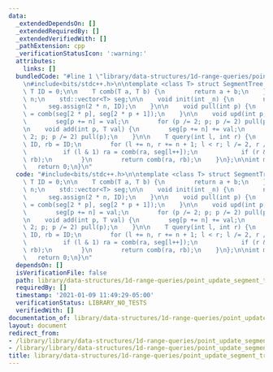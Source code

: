 ```yaml
---
data:
  _extendedDependsOn: []
  _extendedRequiredBy: []
  _extendedVerifiedWith: []
  _pathExtension: cpp
  _verificationStatusIcon: ':warning:'
  attributes:
    links: []
  bundledCode: "#line 1 \"library/data-structures/1d-range-queries/point_update_segment_tree.cpp\"\
    \n#include<bits/stdc++.h>\n\ntemplate <class T> struct SegmentTree {\n    const\
    \ T ID = 0;\n\n    T comb(T a, T b) {\n        return a + b;\n    }\n\n    int\
    \ n;\n    std::vector<T> seg;\n\n    void init(int _n) {\n        n = _n;\n  \
    \      seg.assign(2 * n, ID);\n    }\n\n    void pull(int p) {\n        seg[p]\
    \ = comb(seg[2 * p], seg[2 * p + 1]);\n    }\n\n    void upd(int p, T val) {\n\
    \        seg[p += n] = val;\n        for (p /= 2; p; p /= 2) pull(p);\n    }\n\
    \n    void add(int p, T val) {\n        seg[p += n] += val;\n        for (p /=\
    \ 2; p; p /= 2) pull(p);\n    }\n\n    T query(int l, int r) {\n        T ra =\
    \ ID, rb = ID;\n        for (l += n, r += n + 1; l < r; l /= 2, r /= 2) {\n  \
    \          if (l & 1) ra = comb(ra, seg[l++]);\n            if (r & 1) rb = comb(seg[--r],\
    \ rb);\n        }\n        return comb(ra, rb);\n    }\n};\n\nint main() {\n \
    \   return 0;\n}\n"
  code: "#include<bits/stdc++.h>\n\ntemplate <class T> struct SegmentTree {\n    const\
    \ T ID = 0;\n\n    T comb(T a, T b) {\n        return a + b;\n    }\n\n    int\
    \ n;\n    std::vector<T> seg;\n\n    void init(int _n) {\n        n = _n;\n  \
    \      seg.assign(2 * n, ID);\n    }\n\n    void pull(int p) {\n        seg[p]\
    \ = comb(seg[2 * p], seg[2 * p + 1]);\n    }\n\n    void upd(int p, T val) {\n\
    \        seg[p += n] = val;\n        for (p /= 2; p; p /= 2) pull(p);\n    }\n\
    \n    void add(int p, T val) {\n        seg[p += n] += val;\n        for (p /=\
    \ 2; p; p /= 2) pull(p);\n    }\n\n    T query(int l, int r) {\n        T ra =\
    \ ID, rb = ID;\n        for (l += n, r += n + 1; l < r; l /= 2, r /= 2) {\n  \
    \          if (l & 1) ra = comb(ra, seg[l++]);\n            if (r & 1) rb = comb(seg[--r],\
    \ rb);\n        }\n        return comb(ra, rb);\n    }\n};\n\nint main() {\n \
    \   return 0;\n}\n"
  dependsOn: []
  isVerificationFile: false
  path: library/data-structures/1d-range-queries/point_update_segment_tree.cpp
  requiredBy: []
  timestamp: '2021-01-09 11:49:29-05:00'
  verificationStatus: LIBRARY_NO_TESTS
  verifiedWith: []
documentation_of: library/data-structures/1d-range-queries/point_update_segment_tree.cpp
layout: document
redirect_from:
- /library/library/data-structures/1d-range-queries/point_update_segment_tree.cpp
- /library/library/data-structures/1d-range-queries/point_update_segment_tree.cpp.html
title: library/data-structures/1d-range-queries/point_update_segment_tree.cpp
---
```

